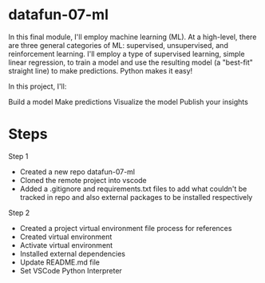 # datafun-07-ml

In this final module, I'll employ machine learning (ML). At a high-level, there are three general categories of ML: supervised, unsupervised, and reinforcement learning. I'll employ a type of supervised learning, simple linear regression, to train a model and use the resulting model (a "best-fit" straight line) to make predictions. Python makes it easy! 

In this project, I'll:

Build a model
Make predictions
Visualize the model
Publish your insights

# Steps

Step 1
- Created a new repo datafun-07-ml
- Cloned the remote project into vscode
- Added a .gitignore and requirements.txt files to add what couldn't be tracked in repo and also external packages to be installed respectively

Step 2
- Created a project virtual environment file process for references
- Created virtual environment
- Activate virtual environment
- Installed external dependencies
- Update README.md file
- Set VSCode Python Interpreter